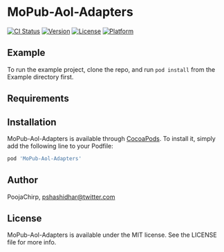 # MoPub-Aol-Adapters

[![CI Status](http://img.shields.io/travis/PoojaChirp/MoPub-Aol-Adapters.svg?style=flat)](https://travis-ci.org/PoojaChirp/MoPub-Aol-Adapters)
[![Version](https://img.shields.io/cocoapods/v/MoPub-Aol-Adapters.svg?style=flat)](http://cocoapods.org/pods/MoPub-Aol-Adapters)
[![License](https://img.shields.io/cocoapods/l/MoPub-Aol-Adapters.svg?style=flat)](http://cocoapods.org/pods/MoPub-Aol-Adapters)
[![Platform](https://img.shields.io/cocoapods/p/MoPub-Aol-Adapters.svg?style=flat)](http://cocoapods.org/pods/MoPub-Aol-Adapters)

## Example

To run the example project, clone the repo, and run `pod install` from the Example directory first.

## Requirements

## Installation

MoPub-Aol-Adapters is available through [CocoaPods](http://cocoapods.org). To install
it, simply add the following line to your Podfile:

```ruby
pod 'MoPub-Aol-Adapters'
```

## Author

PoojaChirp, pshashidhar@twitter.com

## License

MoPub-Aol-Adapters is available under the MIT license. See the LICENSE file for more info.
